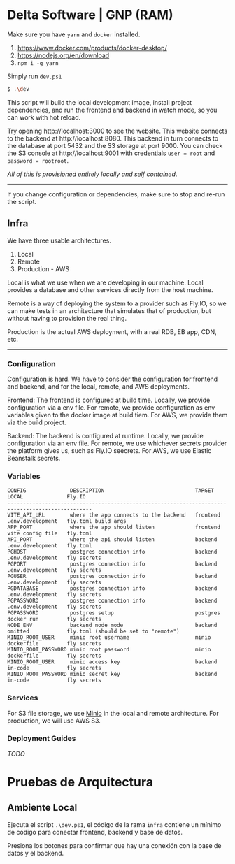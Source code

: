# Delta Software | GNP (RAM)

Make sure you have `yarn` and `docker` installed.

1. https://www.docker.com/products/docker-desktop/
2. https://nodejs.org/en/download
3. `npm i -g yarn`

Simply run `dev.ps1`

```sh
$ .\dev
```

This script will build the local development image, install
project dependencies, and run the frontend and backend in
watch mode, so you can work with hot reload.

Try opening http://localhost:3000 to see the website. This
website connects to the backend at http://localhost:8080.
This backend in turn connects to the database at port 5432
and the S3 storage at port 9000. You can check the S3
console at http://localhost:9001 with credentials `user = root`
and `password = rootroot`.

_All of this is provisioned entirely locally and self
contained_.

---

If you change configuration or dependencies, make sure to stop
and re-run the script.

## Infra

We have three usable architectures.

1. Local
2. Remote
3. Production - AWS

Local is what we use when we are developing in our machine. Local
provides a database and other services directly from the host
machine.

Remote is a way of deploying the system to a provider such as Fly.IO,
so we can make tests in an architecture that simulates that of
production, but without having to provision the real thing.

Production is the actual AWS deployment, with a real RDB, EB app, CDN,
etc.

---

### Configuration

Configuration is hard. We have to consider the configuration for
frontend and backend, and for the local, remote, and AWS deployments.

Frontend: The frontend is configured at build time. Locally, we
provide configuration via a env file. For remote, we provide
configuration as env variables given to the docker image at build
tiem. For AWS, we provide them via the build project.

Backend: The backend is configured at runtime. Locally, we provide
configuration via an env file. For remote, we use whichever secrets
provider the platform gives us, such as Fly.IO seecrets. For AWS,
we use Elastic Beanstalk secrets.

### Variables

```
CONFIG              DESCRIPTION                             TARGET     LOCAL              Fly.IO
-------------------------------------------------------------------------------------------------
VITE_API_URL        where the app connects to the backend   frontend   .env.development   fly.toml build args
APP_PORT            where the app should listen             frontend   vite config file   fly.toml
API_PORT            where the api should listen             backend    .env.development   fly.toml
PGHOST              postgres connection info                backend    .env.development   fly secrets
PGPORT              postgres connection info                backend    .env.development   fly secrets
PGUSER              postgres connection info                backend    .env.development   fly secrets
PGDATABASE          postgres connection info                backend    .env.development   fly secrets
PGPASSWORD          postgres connection info                backend    .env.development   fly secrets
PGPASSWORD          postgres setup                          postgres   docker run         fly secrets
NODE_ENV            backend node mode                       backend    omitted            fly.toml (should be set to "remote")
MINIO_ROOT_USER     minio root username                     minio      dockerfile         fly secrets
MINIO_ROOT_PASSWORD minio root password                     minio      dockerfile         fly secrets
MINIO_ROOT_USER     minio access key                        backend    in-code            fly secrets
MINIO_ROOT_PASSWORD minio secret key                        backend    in-code            fly secrets
```

### Services

For S3 file storage, we use [Minio](https://min.io/docs/minio/kubernetes/upstream/)
in the local and remote architecture. For production, we will use AWS S3.

### Deployment Guides

_TODO_

# Pruebas de Arquitectura

## Ambiente Local

Ejecuta el script `.\dev.ps1`, el código de la rama `infra` contiene un
mínimo de código para conectar frontend, backend y base de datos.

Presiona los botones para confirmar que hay una conexión con la base
de datos y el backend.
